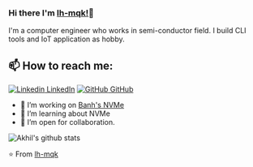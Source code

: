
### Hi there I'm [lh-mqk!]([lh-mqk](https://github.com/lh-mqk))👋
I'm a computer engineer who works in semi-conductor field. I build CLI tools and IoT application as hobby.<br>
## 📫 How to reach me:
[![Linkedin](https://i.stack.imgur.com/gVE0j.png) LinkedIn](https://www.linkedin.com/in/lh-mqk/) [![GitHub](https://i.stack.imgur.com/tskMh.png) GitHub](https://github.com/lh-mqk)

- 🔭 I’m working on [Banh's NVMe](https://github.com/lh-mqk/banhs_nvme)
- 🌱 I’m learning about NVMe
- 👯 I’m open for collaboration.

![Akhil's github stats](https://github-readme-stats.vercel.app/api?username=lh-mqk&show_icons=true&theme=dark)

⭐️ From [lh-mqk](https://github.com/lh-mqk)

